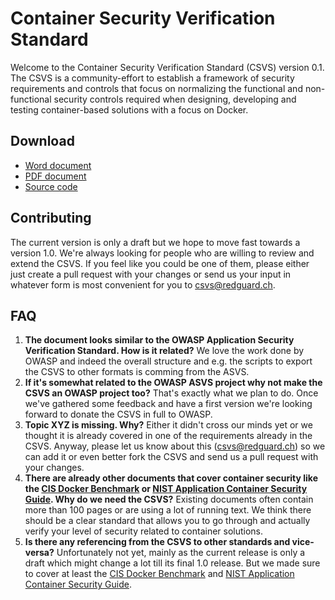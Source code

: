 # Container Security Verification Standard

Welcome to the Container Security Verification Standard (CSVS) version 0.1. The CSVS is a community-effort to establish a framework of security requirements and controls that focus on normalizing the functional and non-functional security controls required when designing, developing and testing container-based solutions with a focus on Docker.

## Download

* [Word document](#TODO)
* [PDF document](#TODO)
* [Source code](https://github.com/redguard/csvs)

## Contributing

The current version is only a draft but we hope to move fast towards a version 1.0. We're always looking for people who are willing to review and extend the CSVS. If you feel like you could be one of them, please either just create a pull request with your changes or send us your input in whatever form is most convenient for you to csvs@redguard.ch.

## FAQ

1. **The document looks similar to the OWASP Application Security Verification Standard. How is it related?**
  We love the work done by OWASP and indeed the overall structure and e.g. the scripts to export the CSVS to other formats is comming from the ASVS.
2. **If it's somewhat related to the OWASP ASVS project why not make the CSVS an OWASP project too?**
  That's exactly what we plan to do. Once we've gathered some feedback and have a first version we're looking forward to donate the CSVS in full to OWASP.
3. **Topic XYZ is missing. Why?**
  Either it didn't cross our minds yet or we thought it is already covered in one of the requirements already in the CSVS. Anyway, please let us know about this (csvs@redguard.ch) so we can add it or even better fork the CSVS and send us a pull request with your changes.
4. **There are already other documents that cover container security like the [CIS Docker Benchmark](https://www.cisecurity.org/benchmark/docker/) or [NIST Application Container Security Guide](https://nvlpubs.nist.gov/nistpubs/specialpublications/nist.sp.800-190.pdf). Why do we need the CSVS?**
  Existing documents often contain more than 100 pages or are using a lot of running text. We think there should be a clear standard that allows you to go through and actually verify your level of security related to container solutions.
5. **Is there any referencing from the CSVS to other standards and vice-versa?**
  Unfortunately not yet, mainly as the current release is only a draft which might change a lot till its final 1.0 release. But we made sure to cover at least the [CIS Docker Benchmark](https://www.cisecurity.org/benchmark/docker/) and [NIST Application Container Security Guide](https://nvlpubs.nist.gov/nistpubs/specialpublications/nist.sp.800-190.pdf).
